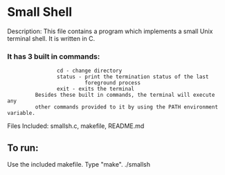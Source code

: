 # Small Shell
Description: This file contains a program which implements a small Unix
 			 terminal shell. It is written in C.
				
### It has 3 built in commands:
					cd - change directory
 					status - print the termination status of the last
							 foreground process
					exit - exits the terminal
			 Besides these built in commands, the terminal will execute any
	  		 other commands provided to it by using the PATH environment variable.

Files Included: smallsh.c, makefile, README.md

## To run:
Use the included makefile. Type "make".
./smallsh

